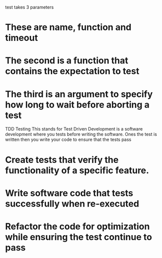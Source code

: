 test takes 3 parameters 
# These are name, function and timeout
# The second is a function that contains the expectation to test
# The third is an argument to specify how long to wait before aborting a test


TDD Testing
This stands for Test Driven Development is a software development where you tests before writing the software.
Ones the test is written then you write your code to ensure that the tests pass

# Create tests that verify the functionality of a specific feature.
# Write software code that tests successfully when re-executed 
# Refactor the code for optimization while ensuring the test continue to pass 